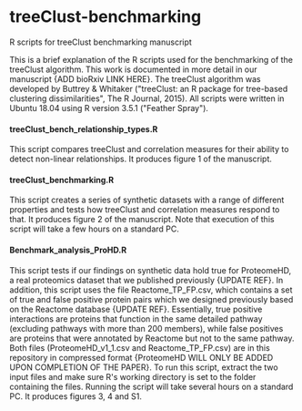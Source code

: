# treeClust-benchmarking
R scripts for treeClust benchmarking manuscript

This is a brief explanation of the R scripts used for the benchmarking of the treeClust algorithm. This work is documented in more detail in our manuscript {ADD bioRxiv LINK HERE}. The treeClust algorithm was developed by Buttrey & Whitaker ("treeClust: an R package for tree-based clustering dissimilarities", The R Journal, 2015). All scripts were written in Ubuntu 18.04 using R version 3.5.1 ("Feather Spray").

#### treeClust_bench_relationship_types.R
This script compares treeClust and correlation measures for their ability to detect non-linear relationships. It produces figure 1 of the manuscript.

#### treeClust_benchmarking.R
This script creates a series of synthetic datasets with a range of different properties and tests how treeClust and correlation measures respond to that. It produces figure 2 of the manuscript. Note that execution of this script will take a few hours on a standard PC.

#### Benchmark_analysis_ProHD.R
This script tests if our findings on synthetic data hold true for ProteomeHD, a real proteomics dataset that we published previously {UPDATE REF}. In addition, this script uses the file Reactome_TP_FP.csv, which contains a set of true and false positive protein pairs which we designed previously based on the Reactome database {UPDATE REF}. Essentially, true positive interactions are proteins that function in the same detailed pathway (excluding pathways with more than 200 members), while false positives are proteins that were annotated by Reactome but not to the same pathway. Both files (ProteomeHD_v1_1.csv and Reactome_TP_FP.csv) are in this repository in compressed format {ProteomeHD WILL ONLY BE ADDED UPON COMPLETION OF THE PAPER}. To run this script, extract the two input files and make sure R's working directory is set to the folder containing the files. Running the script will take several hours on a standard PC. It produces figures 3, 4 and S1.   

